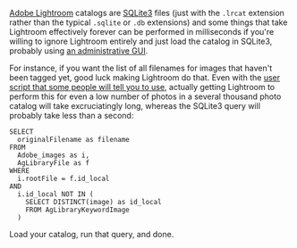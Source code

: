 [Adobe Lightroom](https://www.adobe.com/products/photoshop-lightroom-classic.html) catalogs are [SQLite3](https://sqlite.org/index.html) files (just with the `.lrcat` extension rather than the typical `.sqlite` or `.db` extensions) and some things that take Lightroom effectively forever can be performed in milliseconds if you're willing to ignore Lightroom entirely and just load the catalog in SQLite3, probably using [an administrative GUI](https://sqlitebrowser.org).

For instance, if you want the list of all filenames for images that haven't been tagged yet, good luck making Lightroom do that. Even with the [user script that some people will tell you to use](http://lightroomsolutions.com/a-quick-list-of-filenames/), actually getting Lightroom to perform this for even a low number of photos in a several thousand photo catalog will take excruciatingly long, whereas the SQLite3 query will probably take less than a second:

```
SELECT
  originalFilename as filename
FROM
  Adobe_images as i,
  AgLibraryFile as f
WHERE
  i.rootFile = f.id_local
AND
  i.id_local NOT IN (
    SELECT DISTINCT(image) as id_local
    FROM AgLibraryKeywordImage
  )
```

Load your catalog, run that query, and done.